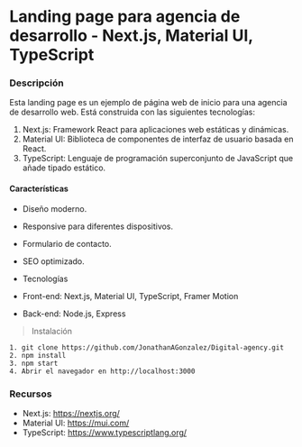 # Landing page para agencia de desarrollo - Next.js, Material UI, TypeScript

### Descripción

Esta landing page es un ejemplo de página web de inicio para una agencia de desarrollo web. Está construida con las siguientes tecnologías:

1. Next.js: Framework React para aplicaciones web estáticas y dinámicas.
2. Material UI: Biblioteca de componentes de interfaz de usuario basada en React.
3. TypeScript: Lenguaje de programación superconjunto de JavaScript que añade tipado estático.

#### Características

- Diseño moderno.
- Responsive para diferentes dispositivos.
- Formulario de contacto.
- SEO optimizado.
- Tecnologías

- Front-end: Next.js, Material UI, TypeScript, Framer Motion
- Back-end: Node.js, Express

> Instalación

```
1. git clone https://github.com/JonathanAGonzalez/Digital-agency.git
2. npm install
3. npm start
4. Abrir el navegador en http://localhost:3000
```

### Recursos

- Next.js: https://nextjs.org/
- Material UI: https://mui.com/
- TypeScript: https://www.typescriptlang.org/
